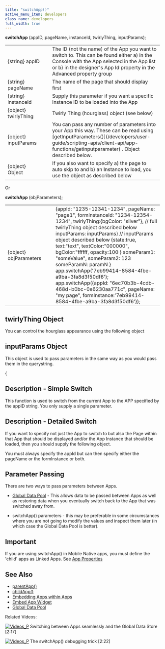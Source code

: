 ```yaml
---
title: "switchApp()"
active_menu_item: developers
class_name: developers
full_width: true
---
```



**switchApp** (appID, pageName, instanceId, twirlyThing, inputParams);

<table>
<tr>
<td width="170">
{string} appID

</td>
<td width="1">
</td>
<td width="710">
The ID (not the name) of the App you want to switch to. This can be found either a) in the Console with the App selected in the App list or b) in the designer's App Id property in the Advanced property group

</td>
</tr>
<tr>
<td width="170">
{string} pageName

</td>
<td width="1">
</td>
<td width="710">
The name of the page that should display first

</td>
</tr>
<tr>
<td width="170">
{string} instanceId

</td>
<td width="1">
</td>
<td width="710">
Supply this parameter if you want a specific Instance ID to be loaded into the App

</td>
</tr>
<tr>
<td width="170">
{object} twirlyThing

</td>
<td width="1">
</td>
<td width="710">
Twirly Thing (hourglass) object (see below)

</td>
</tr>
<tr>
<td width="170">
{object} inputParams

</td>
<td width="1">
</td>
<td width="710">
You can pass any number of parameters into your App this way. These can be read using [getInputParameters()](/developers/user-guide/scripting-apis/client-api/app-functions/getinputparameter) . Object described below.

</td>
</tr>
<tr>
<td width="170">
{object} Object

</td>
<td width="1">
</td>
<td width="710">
If you also want to specify a) the page to auto skip to and b) an Instance to load, you use the object as described below

</td>
</tr>
</table>
Or

**switchApp** (objParameters);

<table>
<tr>
<td width="170">
{object} objParameters

</td>
<td width="1">
</td>
<td width="710">
       {appId: "1235-12341-1234", 
        pageName: "page1", 
        formInstanceId: "1234-12354-1234", 
        twirlyThing:{bgColor: "silver"}, // full twirlyThing object described below
        inputParams: inputParams}  // inputParams object described below
       {state:true,
        text:"text",
        textColor:"000000",
        bgColor:"ffffff,
        opacity:100
       }
       someParam1: "someValue", 
        someParam2: 123
        someParamN: paramN
       }
       app.switchApp('7eb99414-8584-4fbe-a9ba-3fa8d3f50df6');
       app.switchApp({appId: "6ec70b3b-4cdb-468d-b0bc-0e6230aa771c", pageName: "my page", formInstance:'7eb99414-8584-4fbe-a9ba-3fa8d3f50df6'});
      

</td>
</tr>
</table>

## twirlyThing Object

You can control the hourglass appearance using the following object

## inputParams Object

This object is used to pass parameters in the same way as you would pass them in the querystring.

{

## Description - Simple Switch

This function is used to switch from the current App to the APP specified by the appID string. You only supply a single parameter.

## Description - Detailed Switch

If you want to specify not just the App to switch to but also the Page within that App that should be displayed and/or the App Instance that should be loaded, then you should supply the following object.

You must always specify the appId but can then specify either the pageName or the formInstance or both.

## Parameter Passing

There are two ways to pass parameters between Apps.

 - [Global Data Pool](/developers/user-guide/scripting-apis/client-api/global-data-pool-functions/) - This allows data to be passed between Apps as well as restoring data when you eventually switch back to the App that was switched away from.

 - switchApp() parameters - this may be preferable in some circumstances where you are not going to modify the values and inspect them later (in which case the Global Data Pool is better).

## Important

If you are using switchApp() in Mobile Native apps, you must define the 'child' apps as Linked Apps. See [App Properties](/developers/user-guide/product-guide/widget-properties-events/app-properties)

## See Also

 - [parentApp()](/developers/user-guide/scripting-apis/client-api/app-functions/parentapp)
 - [childApp()](/developers/user-guide/scripting-apis/client-api/app-functions/childapp)
 - [Embedding Apps within Apps](/developers/user-guide/product-guide/advanced-features/embedding-apps-within-apps/)
 - [Embed App Widget](/developers/user-guide/product-guide/widget-properties-events/advanced/embed-app)
 - [Global Data Pool](/developers/user-guide/scripting-apis/client-api/global-data-pool-functions/)

Related Videos:

[![Videos\_P](/img/docs/videos_p.png)](http://www.youtube.com/v/pUY3PXct_wk?autoplay=1&hd=1&fs=1&showsearch=0&rel=0&) Switching between Apps seamlessly and the Global Data Store [2:17]

[![Videos\_P](/img/docs/videos_p.png)](http://www.youtube.com/v/ITkE2fsTOiI?autoplay=1&hd=1&fs=1&showsearch=0&rel=0&) The switchApp() debugging trick [2:22]
